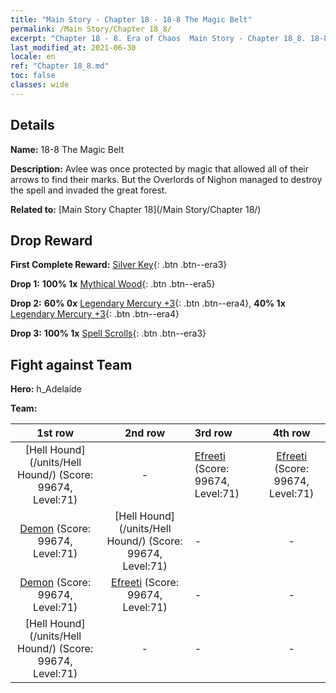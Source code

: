 ```yaml
---
title: "Main Story - Chapter 18 - 18-8 The Magic Belt"
permalink: /Main Story/Chapter 18_8/
excerpt: "Chapter 18 - 8. Era of Chaos  Main Story - Chapter 18_8. 18-8 The Magic Belt"
last_modified_at: 2021-06-30
locale: en
ref: "Chapter 18_8.md"
toc: false
classes: wide
---
```


## Details

 **Name:** 18-8 The Magic Belt

 **Description:** Avlee was once protected by magic that allowed all of their arrows to find their marks. But the Overlords of Nighon managed to destroy the spell and invaded the great forest.

 **Related to:** [Main Story Chapter 18](/Main Story/Chapter 18/)

## Drop Reward

 **First Complete Reward:** [Silver Key](/Items/con_693/){: .btn .btn--era3}

 **Drop 1:** **100% 1x** [Mythical Wood](/Items/mat_62/){: .btn .btn--era5}

 **Drop 2:** **60% 0x** [Legendary Mercury +3](/Items/mat_56/){: .btn .btn--era4}, **40% 1x** [Legendary Mercury +3](/Items/mat_56/){: .btn .btn--era4}

 **Drop 3:** **100% 1x** [Spell Scrolls](/Items/con_694/){: .btn .btn--era3}


## Fight against Team
 **Hero:** h_Adelaide

 **Team:**


  | 1st row | 2nd row | 3rd row | 4th row |
  |:----:|:----:|:----|:----:|
  | [Hell Hound](/units/Hell Hound/) (Score: 99674, Level:71)  | - | [Efreeti](/units/Efreeti/) (Score: 99674, Level:71)  | [Efreeti](/units/Efreeti/) (Score: 99674, Level:71)  |
  | [Demon](/units/Demon/) (Score: 99674, Level:71)  | [Hell Hound](/units/Hell Hound/) (Score: 99674, Level:71)  | - | - |
  | [Demon](/units/Demon/) (Score: 99674, Level:71)  | [Efreeti](/units/Efreeti/) (Score: 99674, Level:71)  | - | - |
  | [Hell Hound](/units/Hell Hound/) (Score: 99674, Level:71)  | - | - | - |


